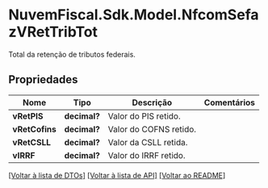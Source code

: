 # NuvemFiscal.Sdk.Model.NfcomSefazVRetTribTot
Total da retenção de tributos federais.

## Propriedades

Nome | Tipo | Descrição | Comentários
------------ | ------------- | ------------- | -------------
**vRetPIS** | **decimal?** | Valor do PIS retido. | 
**vRetCofins** | **decimal?** | Valor do COFNS retido. | 
**vRetCSLL** | **decimal?** | Valor da CSLL retida. | 
**vIRRF** | **decimal?** | Valor do IRRF retido. | 

[[Voltar à lista de DTOs]](../README.md#documentation-for-models) [[Voltar à lista de API]](../README.md#documentation-for-api-endpoints) [[Voltar ao README]](../README.md)

